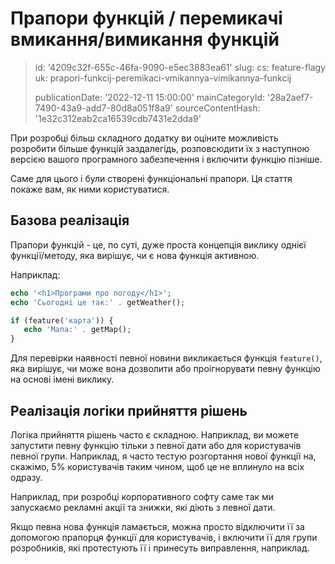 Прапори функцій / перемикачі вмикання/вимикання функцій
=======================================================

> id: '4209c32f-655c-46fa-9090-e5ec3883ea61'
> slug:
> 	cs: feature-flagy
> 	uk: prapori-funkcij-peremikaci-vmikannya-vimikannya-funkcij
> 
> publicationDate: '2022-12-11 15:00:00'
> mainCategoryId: '28a2aef7-7490-43a9-add7-80d8a051f8a9'
> sourceContentHash: '1e32c312eab2ca16539cdb7431e2dda9'

При розробці більш складного додатку ви оціните можливість розробити більше функцій заздалегідь, розповсюдити їх з наступною версією вашого програмного забезпечення і включити функцію пізніше.

Саме для цього і були створені функціональні прапори. Ця стаття покаже вам, як ними користуватися.

Базова реалізація
---------------------

Прапори функцій - це, по суті, дуже проста концепція виклику однієї функції/методу, яка вирішує, чи є нова функція активною.

Наприклад:

```php
echo '<h1>Програми про погоду</h1>';
echo 'Сьогодні це так:' . getWeather();

if (feature('карта')) {
   echo 'Мапа:' . getMap();
}
```

Для перевірки наявності певної новини викликається функція `feature()`, яка вирішує, чи може вона дозволити або проігнорувати певну функцію на основі імені виклику.

Реалізація логіки прийняття рішень
-------------------------------

Логіка прийняття рішень часто є складною. Наприклад, ви можете запустити певну функцію тільки з певної дати або для користувачів певної групи. Наприклад, я часто тестую розгортання нової функції на, скажімо, 5% користувачів таким чином, щоб це не вплинуло на всіх одразу.

Наприклад, при розробці корпоративного софту саме так ми запускаємо рекламні акції та знижки, які діють з певної дати.

Якщо певна нова функція ламається, можна просто відключити її за допомогою прапорця функції для користувачів, і включити її для групи розробників, які протестують її і принесуть виправлення, наприклад.
